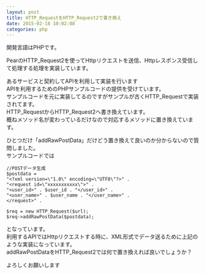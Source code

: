 ```yaml
---
layout: post
title: HTTP_RequestをHTTP_Request2で書き換え
date: 2015-02-18 10:02:08
categories: php
---
```

<!-- {% raw %} -->
<p>開発言語はPHPです。</p>

<p>PearのHTTP_Request2を使ってHttpリクエストを送信、Httpレスポンス受信して処理する処理を実装しています。</p>

<p>あるサービスと契約してAPIを利用して実装を行います<br>
APIを利用するためのPHPサンプルコードの提供を受けています。<br>
サンプルコードを元に実装してるのですがサンプルが古くHTTP_Requestで実装されてます。<br>
HTTP_RequestからHTTP_Request2へ書き換えています。<br>
概ねメソッド名が変わっているだけなので対応するメソッドに置き換えています。</p>

<p>ひとつだけ「addRawPostData」だけどう置き換えて良いのか分からないので質問しました。<br>
サンプルコードでは</p>

<pre><code>//POSTデータ生成
$postdata =
"&lt;?xml version=\"1.0\" encoding=\"UTF8\"?&gt;" .
"&lt;request id=\"xxxxxxxxxxx\"&gt;" .
"&lt;user_id&gt;" . $user_id . "&lt;/user_id&gt;" .
"&lt;user_name&gt;" . $user_name . "&lt;/user_name&gt;" .
&lt;/request&gt;" .

$req = new HTTP_Request($url);
$req-&gt;addRawPostData($postdata);
</code></pre>

<p>となっています。<br>
利用するAPIではHttpリクエストする時に、XML形式でデータ送るために上記のような実装になっています。<br>
addRawPostDataをHTTP_Request2では何で置き換えれば良いでしょうか？</p>

<p>よろしくお願いします</p>
<!-- {% endraw %} -->

